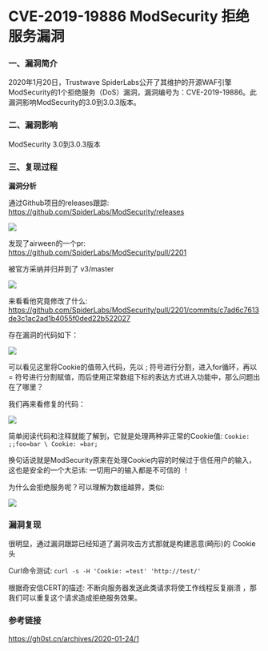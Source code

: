 # CVE-2019-19886 ModSecurity 拒绝服务漏洞

### 一、漏洞简介

2020年1月20日，Trustwave SpiderLabs公开了其维护的开源WAF引擎ModSecurity的1个拒绝服务（DoS）漏洞，漏洞编号为：CVE-2019-19886。此漏洞影响ModSecurity的3.0到3.0.3版本。

### 二、漏洞影响

ModSecurity 3.0到3.0.3版本

### 三、复现过程

**漏洞分析**

通过Github项目的releases跟踪: https://github.com/SpiderLabs/ModSecurity/releases

![](images/15891873229920.png)


发现了airween的一个pr: https://github.com/SpiderLabs/ModSecurity/pull/2201

被官方采纳并归并到了 v3/master

![](images/15891873312317.png)


来看看他究竟修改了什么: https://github.com/SpiderLabs/ModSecurity/pull/2201/commits/c7ad6c7613de3c1ac2ad1b4055f0ded22b522027

存在漏洞的代码如下：

![](images/15891873390443.png)


可以看见这里将Cookie的值带入代码，先以 ; 符号进行分割，进入for循环，再以 = 符号进行分割赋值，而后使用正常数组下标的表达方式进入功能中，那么问题出在了哪里？

我们再来看修复的代码：

![](images/15891873466479.png)


简单阅读代码和注释就能了解到，它就是处理两种非正常的Cookie值: `Cookie: ;;foo=bar \ Cookie: =bar;`

换句话说就是ModSecurity原来在处理Cookie内容的时候过于信任用户的输入，这也是安全的一个大忌讳: 一切用户的输入都是不可信的 ！

为什么会拒绝服务呢？可以理解为数组越界，类似:

![](images/15891873662301.png)


### 漏洞复现

很明显，通过漏洞跟踪已经知道了漏洞攻击方式那就是构建恶意(畸形)的 Cookie 头

Curl命令测试: `curl -s -H 'Cookie: =test' 'http://test/'`

根据奇安信CERT的描述: 不断向服务器发送此类请求将使工作线程反复崩溃 ，那我们可以重复这个请求造成拒绝服务效果。

### 参考链接

https://gh0st.cn/archives/2020-01-24/1